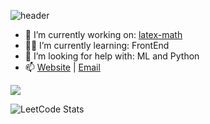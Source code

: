 ![header](https://user-images.githubusercontent.com/81391756/176015032-40bb0ce3-afa6-4f29-b854-3f19643a87b7.png)

- 🔭 I’m currently working on: <a href="https://github.com/kharitonov-egor/latex-math" tagret="_blank">latex-math</a>
- 👨‍🎓 I’m currently learning: FrontEnd 
- 🤔 I’m looking for help with: ML and Python
- 📫 [Website](https://kharitonovegor.xyz) | [Email](mailto:ega.khar@gmail.com)

[<img src="https://www.codewars.com/users/kharitonov-egor/badges/small">](https://www.codewars.com/users/kharitonov-egor)

![LeetCode Stats](https://leetcard.jacoblin.cool/kharitonov-egor?theme=dark&font=Maitree)
